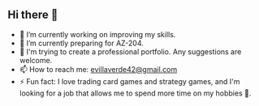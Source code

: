 ## Hi there 👋
- 🔭 I’m currently working on improving my skills.
- 🌱 I’m currently preparing for AZ-204.
- 💬 I'm trying to create a professional portfolio. Any suggestions are welcome.
- 📫 How to reach me: evillaverde42@gmail.com
- ⚡ Fun fact: I love trading card games and strategy games, and I'm looking for a job that allows me to spend more time on my hobbies 👻.
